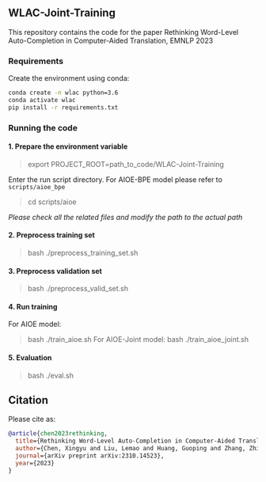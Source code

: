 ## WLAC-Joint-Training
This repository contains the code for the paper Rethinking Word-Level Auto-Completion in Computer-Aided Translation, EMNLP 2023

### Requirements
Create the environment using conda:
```bash
conda create -n wlac python=3.6
conda activate wlac
pip install -r requirements.txt
```

### Running the code
#### 1. Prepare the environment variable
> export PROJECT_ROOT=path_to_code/WLAC-Joint-Training

Enter the run script directory. For AIOE-BPE model please refer to `scripts/aioe_bpe`
> cd scripts/aioe

*Please check all the related files and modify the path to the actual path*
#### 2. Preprocess training set
> bash ./preprocess_training_set.sh

#### 3. Preprocess validation set
> bash ./preprocess_valid_set.sh

#### 4. Run training
For AIOE model:
> bash ./train_aioe.sh
For AIOE-Joint model:
> bash ./train_aioe_joint.sh

#### 5. Evaluation
> bash ./eval.sh


## Citation

Please cite as:

``` bibtex
@article{chen2023rethinking,
  title={Rethinking Word-Level Auto-Completion in Computer-Aided Translation},
  author={Chen, Xingyu and Liu, Lemao and Huang, Guoping and Zhang, Zhirui and Yang, Mingming and Shi, Shuming and Wang, Rui},
  journal={arXiv preprint arXiv:2310.14523},
  year={2023}
}
```